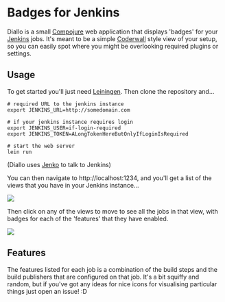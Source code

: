 
# Badges for Jenkins

Diallo is a small [Compojure](https://github.com/weavejester/compojure) web application that
displays 'badges' for your [Jenkins](http://jenkins-ci.org) jobs. It's meant to be a simple
[Coderwall](http://coderwall.com) style view of your setup, so you can easily spot where you
might be overlooking required plugins or settings.

## Usage

To get started you'll just need [Leiningen](http://leiningen.org/).  Then clone the repository and...

```
# required URL to the jenkins instance
export JENKINS_URL=http://somedomain.com

# if your jenkins instance requires login
export JENKINS_USER=if-login-required
export JENKINS_TOKEN=ALongTokenHereButOnlyIfLoginIsRequired

# start the web server
lein run
```

(Diallo uses [Jenko](https://github.com/rodnaph/jenko) to talk to Jenkins)

You can then navigate to http://localhost:1234, and you'll get a list of the views that you
have in your Jenkins instance...

![](http://github.com/rodnaph/diallo/raw/master/screenshots/index.png)

Then click on any of the views to move to see all the jobs in that view, with badges
for each of the 'features' that they have enabled.

![](http://github.com/rodnaph/diallo/raw/master/screenshots/view.png)

## Features

The features listed for each job is a combination of the build steps and the build publishers
that are configured on that job.  It's a bit squiffy and random, but if you've got any ideas
for nice icons for visualising particular things just open an issue!  :D

